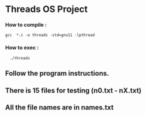 

# Threads OS Project

### How to compile :
 ```
 gcc  *.c -o threads -std=gnu11 -lpthread
```

### How to exec :
```
  ./threads
```

## Follow the program instructions.
## There is 15 files for testing (n0.txt - nX.txt)
## All the file names are in names.txt
